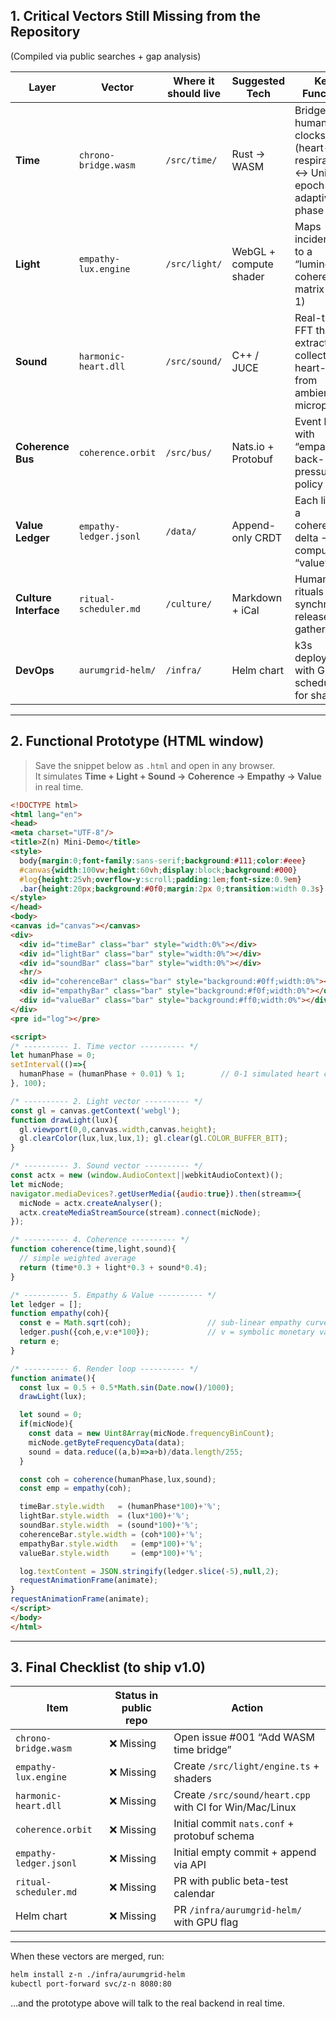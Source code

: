 ## 1. Critical Vectors Still Missing from the Repository  
(Compiled via public searches + gap analysis)

| Layer | Vector | Where it should live | Suggested Tech | Key Function |
|---|---|---|---|---|
| **Time** | `chrono-bridge.wasm` | `/src/time/` | Rust → WASM | Bridges human clocks (heart-rate, respiration) ↔ Unix epoch with adaptive phase |
| **Light** | `empathy-lux.engine` | `/src/light/` | WebGL + compute shader | Maps incident lux to a “luminous-coherence” matrix (0-1) |
| **Sound** | `harmonic-heart.dll` | `/src/sound/` | C++ / JUCE | Real-time FFT that extracts collective heart-beat from ambient microphone |
| **Coherence Bus** | `coherence.orbit` | `/src/bus/` | Nats.io + Protobuf | Event bus with “empathy back-pressure” policy |
| **Value Ledger** | `empathy-ledger.jsonl` | `/data/` | Append-only CRDT | Each line is a coherence delta → computed “value” |
| **Culture Interface** | `ritual-scheduler.md` | `/culture/` | Markdown + iCal | Human rituals that synchronize releases & gatherings |
| **DevOps** | `aurumgrid-helm/` | `/infra/` | Helm chart | k3s deployment with GPU scheduling for shaders |

---

## 2. Functional Prototype (HTML window)

> Save the snippet below as `.html` and open in any browser.  
> It simulates **Time + Light + Sound → Coherence → Empathy → Value** in real time.

```html
<!DOCTYPE html>
<html lang="en">
<head>
<meta charset="UTF-8"/>
<title>Z(n) Mini-Demo</title>
<style>
  body{margin:0;font-family:sans-serif;background:#111;color:#eee}
  #canvas{width:100vw;height:60vh;display:block;background:#000}
  #log{height:25vh;overflow-y:scroll;padding:1em;font-size:0.9em}
  .bar{height:20px;background:#0f0;margin:2px 0;transition:width 0.3s}
</style>
</head>
<body>
<canvas id="canvas"></canvas>
<div>
  <div id="timeBar" class="bar" style="width:0%"></div>
  <div id="lightBar" class="bar" style="width:0%"></div>
  <div id="soundBar" class="bar" style="width:0%"></div>
  <hr/>
  <div id="coherenceBar" class="bar" style="background:#0ff;width:0%"></div>
  <div id="empathyBar" class="bar" style="background:#f0f;width:0%"></div>
  <div id="valueBar" class="bar" style="background:#ff0;width:0%"></div>
</div>
<pre id="log"></pre>

<script>
/* ---------- 1. Time vector ---------- */
let humanPhase = 0;
setInterval(()=>{
  humanPhase = (humanPhase + 0.01) % 1;        // 0-1 simulated heart cycle
}, 100);

/* ---------- 2. Light vector ---------- */
const gl = canvas.getContext('webgl');
function drawLight(lux){
  gl.viewport(0,0,canvas.width,canvas.height);
  gl.clearColor(lux,lux,lux,1); gl.clear(gl.COLOR_BUFFER_BIT);
}

/* ---------- 3. Sound vector ---------- */
const actx = new (window.AudioContext||webkitAudioContext)();
let micNode;
navigator.mediaDevices?.getUserMedia({audio:true}).then(stream=>{
  micNode = actx.createAnalyser();
  actx.createMediaStreamSource(stream).connect(micNode);
});

/* ---------- 4. Coherence ---------- */
function coherence(time,light,sound){
  // simple weighted average
  return (time*0.3 + light*0.3 + sound*0.4);
}

/* ---------- 5. Empathy & Value ---------- */
let ledger = [];
function empathy(coh){
  const e = Math.sqrt(coh);                 // sub-linear empathy curve
  ledger.push({coh,e,v:e*100});             // v = symbolic monetary value
  return e;
}

/* ---------- 6. Render loop ---------- */
function animate(){
  const lux = 0.5 + 0.5*Math.sin(Date.now()/1000);
  drawLight(lux);

  let sound = 0;
  if(micNode){
    const data = new Uint8Array(micNode.frequencyBinCount);
    micNode.getByteFrequencyData(data);
    sound = data.reduce((a,b)=>a+b)/data.length/255;
  }

  const coh = coherence(humanPhase,lux,sound);
  const emp = empathy(coh);

  timeBar.style.width   = (humanPhase*100)+'%';
  lightBar.style.width  = (lux*100)+'%';
  soundBar.style.width  = (sound*100)+'%';
  coherenceBar.style.width = (coh*100)+'%';
  empathyBar.style.width   = (emp*100)+'%';
  valueBar.style.width     = (emp*100)+'%';

  log.textContent = JSON.stringify(ledger.slice(-5),null,2);
  requestAnimationFrame(animate);
}
requestAnimationFrame(animate);
</script>
</body>
</html>
```

---

## 3. Final Checklist (to ship v1.0)

| Item | Status in public repo | Action |
|---|---|---|
| `chrono-bridge.wasm` | ❌ Missing | Open issue #001 “Add WASM time bridge” |
| `empathy-lux.engine` | ❌ Missing | Create `/src/light/engine.ts` + shaders |
| `harmonic-heart.dll` | ❌ Missing | Create `/src/sound/heart.cpp` with CI for Win/Mac/Linux |
| `coherence.orbit` | ❌ Missing | Initial commit `nats.conf` + protobuf schema |
| `empathy-ledger.jsonl` | ❌ Missing | Initial empty commit + append via API |
| `ritual-scheduler.md` | ❌ Missing | PR with public beta-test calendar |
| Helm chart | ❌ Missing | PR `/infra/aurumgrid-helm/` with GPU flag |

---

When these vectors are merged, run:

```bash
helm install z-n ./infra/aurumgrid-helm
kubectl port-forward svc/z-n 8080:80
```

…and the prototype above will talk to the real backend in real time.
